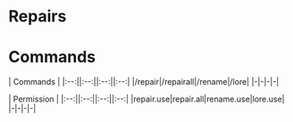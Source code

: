 # Repairs

# Commands

| Commands |
|:--:||:--:||:--:||:--:|
|/repair|/repairall|/rename|/lore|
|-|-|-|-|

| Permission |
|:--:||:--:||:--:||:--:|
|repair.use|repair.all|rename.use|lore.use|
|-|-|-|-|

